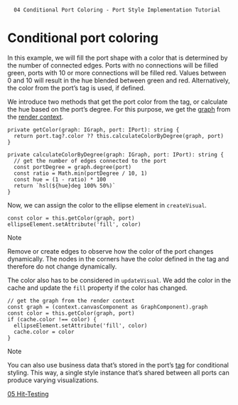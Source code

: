 <!--
 //////////////////////////////////////////////////////////////////////////////
 // @license
 // This file is part of yFiles for HTML 2.6.
 // Use is subject to license terms.
 //
 // Copyright (c) 2000-2023 by yWorks GmbH, Vor dem Kreuzberg 28,
 // 72070 Tuebingen, Germany. All rights reserved.
 //
 //////////////////////////////////////////////////////////////////////////////
-->
#

      04 Conditional Port Coloring - Port Style Implementation Tutorial

# Conditional port coloring

In this example, we will fill the port shape with a color that is determined by the number of connected edges. Ports with no connections will be filled green, ports with 10 or more connections will be filled red. Values between 0 and 10 will result in the hue blended between green and red. Alternatively, the color from the port’s tag is used, if defined.

We introduce two methods that get the port color from the tag, or calculate the hue based on the port’s degree. For this purpose, we get the [graph](https://docs.yworks.com/yfileshtml/#/api/IGraph) from the [render context](https://docs.yworks.com/yfileshtml/#/api/IRenderContext).

```
private getColor(graph: IGraph, port: IPort): string {
  return port.tag?.color ?? this.calculateColorByDegree(graph, port)
}
```

```
private calculateColorByDegree(graph: IGraph, port: IPort): string {
  // get the number of edges connected to the port
  const portDegree = graph.degree(port)
  const ratio = Math.min(portDegree / 10, 1)
  const hue = (1 - ratio) * 100
  return `hsl(${hue}deg 100% 50%)`
}
```

Now, we can assign the color to the ellipse element in `createVisual`.

```
const color = this.getColor(graph, port)
ellipseElement.setAttribute('fill', color)
```

Note

Remove or create edges to observe how the color of the port changes dynamically. The nodes in the corners have the color defined in the tag and therefore do not change dynamically.

The color also has to be considered in `updateVisual`. We add the color in the cache and update the `fill` property if the color has changed.

```
// get the graph from the render context
const graph = (context.canvasComponent as GraphComponent).graph
const color = this.getColor(graph, port)
if (cache.color !== color) {
  ellipseElement.setAttribute('fill', color)
  cache.color = color
}
```

Note

You can also use business data that’s stored in the port’s [tag](https://docs.yworks.com/yfileshtml/#/api/IPort#ITagOwner-property-tag) for conditional styling. This way, a single style instance that’s shared between all ports can produce varying visualizations.

[05 Hit-Testing](../../tutorial-style-implementation-port/05-hit-testing/index.html)
